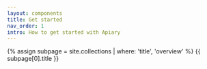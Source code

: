 ```yaml
---
layout: components
title: Get started
nav_order: 1
intro: How to get started with Apiary
---
```


{% assign subpage = site.collections | where: 'title', 'overview' %}
{{ subpage[0].title }}
